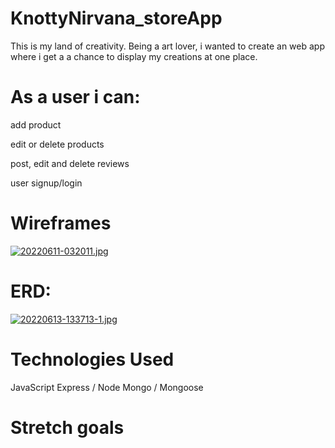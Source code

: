 # KnottyNirvana_storeApp


This is my land of creativity. Being a art lover, i wanted to create an web app where i get a a chance to display my creations at one place. 


# As a user i can: #

add product

edit or delete products

post, edit and delete reviews

user signup/login

# Wireframes #
[![20220611-032011.jpg](https://i.postimg.cc/GhHZ3Y5C/20220611-032011.jpg)](https://postimg.cc/4mR8BKGL)


# ERD: #

[![20220613-133713-1.jpg](https://i.postimg.cc/C5yd6XWQ/20220613-133713-1.jpg)](https://postimg.cc/JDq1s67N)

# Technologies Used #
JavaScript
Express / Node
Mongo / Mongoose


# Stretch goals #











